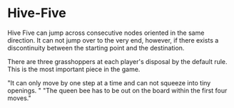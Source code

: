 # Hive-Five
Hive Five can jump across consecutive nodes oriented in the same direction.
It can not jump over to the very end, however, if there exists a discontinuity between the starting point and the destination.
 
There are three grasshoppers at each player's disposal by the default rule.
This is the most important piece in the game.

 "It can only move by one step at a time and can not squeeze into tiny openings. " 
  "The queen bee has to be out on the board within the first four moves."
